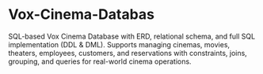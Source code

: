 # Vox-Cinema-Databas
SQL-based Vox Cinema Database with ERD, relational schema, and full SQL implementation (DDL &amp; DML). Supports managing cinemas, movies, theaters, employees, customers, and reservations with constraints, joins, grouping, and queries for real-world cinema operations.
